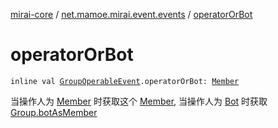 [mirai-core](../index.md) / [net.mamoe.mirai.event.events](index.md) / [operatorOrBot](./operator-or-bot.md)

# operatorOrBot

`inline val `[`GroupOperableEvent`](-group-operable-event/index.md)`.operatorOrBot: `[`Member`](../net.mamoe.mirai.contact/-member/index.md)

当操作人为 [Member](../net.mamoe.mirai.contact/-member/index.md) 时获取这个 [Member](../net.mamoe.mirai.contact/-member/index.md),
当操作人为 [Bot](../net.mamoe.mirai/-bot/index.md) 时获取 [Group.botAsMember](../net.mamoe.mirai.contact/-group/bot-as-member.md)

